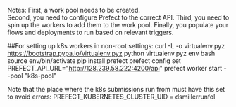 Notes:
First, a work pool needs to be created.  
Second, you need to configure Prefect to the correct API.
Third, you need to spin up the workers to add them to the work pool.
Finally, you populate your flows and deployments to run based on relevant triggers.

##For setting up k8s workers in non-root settings:
curl -L -o virtualenv.pyz https://bootstrap.pypa.io/virtualenv.pyz
python virtualenv.pyz env
bash
source env/bin/activate
pip install prefect
prefect config set PREFECT_API_URL="http://128.239.58.222:4200/api"
prefect worker start --pool "k8s-pool"

Note that the place where the k8s submissions run from must have this set to avoid errors:
PREFECT_KUBERNETES_CLUSTER_UID = dsmillerrunfol